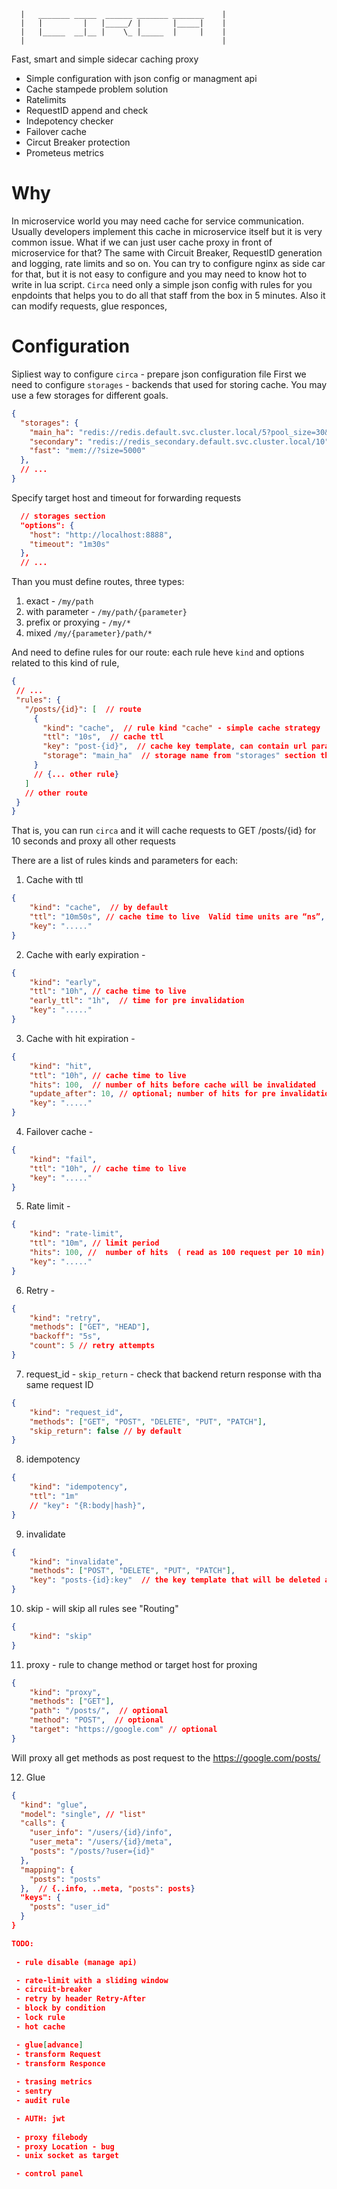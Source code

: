 ```
  |   _______ _____  ______ _______ _______    |
  |   |         |   |_____/ |       |_____|    |
  |   |_____  __|__ |    \_ |_____  |     |    |
  |                                            |
```

Fast, smart and simple sidecar caching proxy
 - Simple configuration with json config or managment api
 - Cache stampede problem solution
 - Ratelimits
 - RequestID append and check
 - Indepotency checker
 - Failover cache
 - Circut Breaker protection
 - Prometeus metrics

Why
===

In microservice world you may need cache for service communication. Usually developers implement this cache in microservice itself but it is very common issue. What if we can just user cache proxy in front of microservice for that? The same with Circuit Breaker, RequestID generation and logging, rate limits and so on. You can try to configure nginx as side car for that, but it is not easy to configure and you may need to know hot to write in lua script. `Circa` need only a simple json config with rules for you enpdoints that helps you to do all that staff from the box in 5 minutes. Also it can modify requests, glue responces, 

Configuration
=============

Sipliest way to configure `circa` - prepare json configuration file 
First we need to configure `storages` - backends that used for storing cache. You may use a few storages for different goals.

```json
{
  "storages": {
    "main_ha": "redis://redis.default.svc.cluster.local/5?pool_size=30&timeout=5ms",
    "secondary": "redis://redis_secondary.default.svc.cluster.local/10",  // pool_size=10 timeout=30ms by default
    "fast": "mem://?size=5000"
  },
  // ...
}  
```
Specify target host and timeout for forwarding requests
```json
  // storages section
  "options": {
    "host": "http://localhost:8888",
    "timeout": "1m30s"
  },
  // ...
```

 Than you must define routes, three types:
 1) exact - `/my/path`
 2) with parameter - `/my/path/{parameter}`
 3) prefix or proxying - `/my/*`
 4) mixed `/my/{parameter}/path/*`

 And need to define rules for our route: each rule heve `kind` and options related to this kind of rule, 

 ```json
 {
  // ...
  "rules": {
    "/posts/{id}": [  // route
      {
        "kind": "cache",  // rule kind "cache" - simple cache strategy
        "ttl": "10s",  // cache ttl
        "key": "post-{id}",  // cache key template, can contain url parameter from route
        "storage": "main_ha"  // storage name from "storages" section that will be used for this rule
      }
      // {... other rule}
    ]
    // other route
  }
 }
 ```
 That is, you can run `circa` and it will cache requests to GET /posts/{id} for 10 seconds and proxy all other requests 

 There are a list of rules kinds and parameters for each:

1. Cache with ttl
```json
{
    "kind": "cache",  // by default
    "ttl": "10m50s", // cache time to live  Valid time units are “ns”, “us” (or “µs”), “ms”, “s”, “m”, “h”.
    "key": "....."
}
```

2. Cache with early expiration - 
```json
{
    "kind": "early",
    "ttl": "10h", // cache time to live
    "early_ttl": "1h",  // time for pre invalidation
    "key": "....."
}
```

3. Cache with hit expiration - 
```json
{
    "kind": "hit",
    "ttl": "10h", // cache time to live
    "hits": 100,  // number of hits before cache will be invalidated
    "update_after": 10, // optional; number of hits for pre invalidation
    "key": "....."
}
```

4. Failover cache - 
```json
{
    "kind": "fail",
    "ttl": "10h", // cache time to live
    "key": "....."
}
```

5. Rate limit - 
```json
{
    "kind": "rate-limit",
    "ttl": "10m", // limit period
    "hits": 100, //  number of hits  ( read as 100 request per 10 min)
    "key": "....."
}
```

6. Retry - 
```json
{
    "kind": "retry",
    "methods": ["GET", "HEAD"],
    "backoff": "5s",
    "count": 5 // retry attempts
}
```


7. request_id -  `skip_return` - check that backend return response with tha same request ID
```json
{
    "kind": "request_id",
    "methods": ["GET", "POST", "DELETE", "PUT", "PATCH"],
    "skip_return": false // by default
}
```

8. idempotency
```json
{
    "kind": "idempotency",
    "ttl": "1m"
    // "key": "{R:body|hash}",
}
```

9. invalidate
```json
{
    "kind": "invalidate",
    "methods": ["POST", "DELETE", "PUT", "PATCH"],
    "key": "posts-{id}:key"  // the key template that will be deleted after success request
}
```

10. skip - will skip all rules see "Routing"
```json
{
    "kind": "skip"
}
```

11. proxy - rule to change method or target host for proxing 
```json
{
    "kind": "proxy",
    "methods": ["GET"],  
    "path": "/posts/",  // optional
    "method": "POST",  // optional
    "target": "https://google.com" // optional
}
```
Will proxy all get methods as post request to the https://google.com/posts/

12. Glue
```json
{
  "kind": "glue",
  "model": "single", // "list" 
  "calls": {
    "user_info": "/users/{id}/info",
    "user_meta": "/users/{id}/meta",
    "posts": "/posts/?user={id}"
  },
  "mapping": {
    "posts": "posts"
  },  // {..info, ..meta, "posts": posts}
  "keys": {
    "posts": "user_id"
  }
}

TODO:
 
 - rule disable (manage api)

 - rate-limit with a sliding window
 - circuit-breaker 
 - retry by header Retry-After
 - block by condition
 - lock rule
 - hot cache

 - glue[advance]
 - transform Request
 - transform Responce 
 
 - trasing metrics
 - sentry
 - audit rule 

 - AUTH: jwt 
 
 - proxy filebody
 - proxy Location - bug
 - unix socket as target

 - control panel
